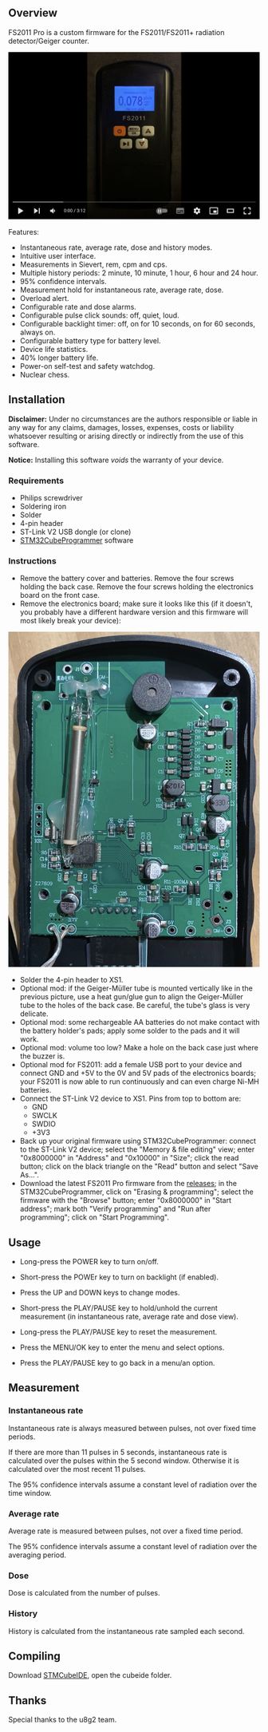 ## Overview

FS2011 Pro is a custom firmware for the FS2011/FS2011+ radiation detector/Geiger counter.

[![FS2011 Pro Demonstration](docs/img/fs2011pro-video.jpg)](https://www.youtube.com/watch?v=7dpVG1jSLn8)

Features:

* Instantaneous rate, average rate, dose and history modes.
* Intuitive user interface.
* Measurements in Sievert, rem, cpm and cps.
* Multiple history periods: 2 minute, 10 minute, 1 hour, 6 hour and 24 hour.
* 95% confidence intervals.
* Measurement hold for instantaneous rate, average rate, dose.
* Overload alert.
* Configurable rate and dose alarms.
* Configurable pulse click sounds: off, quiet, loud.
* Configurable backlight timer: off, on for 10 seconds, on for 60 seconds, always on.
* Configurable battery type for battery level.
* Device life statistics.
* 40% longer battery life.
* Power-on self-test and safety watchdog.
* Nuclear chess.

## Installation

__Disclaimer:__ Under no circumstances are the authors responsible or liable in any way for any claims, damages, losses, expenses, costs or liability whatsoever resulting or arising directly or indirectly from the use of this software.

__Notice:__ Installing this software *voids* the warranty of your device.

### Requirements

* Philips screwdriver
* Soldering iron
* Solder
* 4-pin header
* ST-Link V2 USB dongle (or clone)
* [STM32CubeProgrammer][stlinkv2-link] software

### Instructions

* Remove the battery cover and batteries. Remove the four screws holding the back case. Remove the four screws holding the electronics board on the front case.
* Remove the electronics board; make sure it looks like this (if it doesn't, you probably have a different hardware version and this firmware will most likely break your device):

![FS2011 circuit board](docs/img/fs2011-board.jpg)

* Solder the 4-pin header to XS1.
* Optional mod: if the Geiger-Müller tube is mounted vertically like in the previous picture, use a heat gun/glue gun to align the Geiger-Müller tube to the holes of the back case. Be careful, the tube's glass is very delicate.
* Optional mod: some rechargeable AA batteries do not make contact with the battery holder's pads; apply some solder to the pads and it will work.
* Optional mod: volume too low? Make a hole on the back case just where the buzzer is.
* Optional mod for FS2011: add a female USB port to your device and connect GND and +5V to the 0V and 5V pads of the electronics boards; your FS2011 is now able to run continuously and can even charge Ni-MH batteries.
* Connect the ST-Link V2 device to XS1. Pins from top to bottom are:
  * GND
  * SWCLK
  * SWDIO
  * +3V3
* Back up your original firmware using STM32CubeProgrammer: connect to the ST-Link V2 device; select the "Memory & file editing" view; enter "0x8000000" in "Address" and "0x10000" in "Size"; click the read button; click on the black triangle on the "Read" button and select "Save As...".
* Download the latest FS2011 Pro firmware from the [releases][releases-link]; in the STM32CubeProgrammer, click on "Erasing & programming"; select the firmware with the "Browse" button; enter "0x8000000" in "Start address"; mark both "Verify programming" and "Run after programming"; click on "Start Programming".

## Usage

* Long-press the POWER key to turn on/off.
* Short-press the POWEr key to turn on backlight (if enabled).

* Press the UP and DOWN keys to change modes.

* Short-press the PLAY/PAUSE key to hold/unhold the current measurement (in instantaneous rate, average rate and dose view).
* Long-press the PLAY/PAUSE key to reset the measurement.

* Press the MENU/OK key to enter the menu and select options.
* Press the PLAY/PAUSE key to go back in a menu/an option.

## Measurement

### Instantaneous rate

Instantaneous rate is always measured between pulses, not over fixed time periods.

If there are more than 11 pulses in 5 seconds, instantaneous rate is calculated over the pulses within the 5 second window. Otherwise it is calculated over the most recent 11 pulses.

The 95% confidence intervals assume a constant level of radiation over the time window.

### Average rate

Average rate is measured between pulses, not over a fixed time period.

The 95% confidence intervals assume a constant level of radiation over the averaging period.

### Dose

Dose is calculated from the number of pulses.

### History

History is calculated from the instantaneous rate sampled each second.

## Compiling

Download [STMCubeIDE][cubeide-link], open the cubeide folder.

## Thanks

Special thanks to the u8g2 team.

[stlinkv2-link]: https://www.st.com/en/development-tools/stm32cubeprog.html
[cubeide-link]: https://www.st.com/en/development-tools/stm32cubeide.html
[releases-link]: releases
